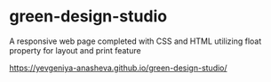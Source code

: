 # green-design-studio
A responsive web page completed with CSS and HTML utilizing float property for layout and print feature

https://yevgeniya-anasheva.github.io/green-design-studio/
